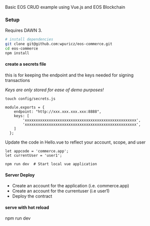 

Basic EOS CRUD example using Vue.js and EOS Blockchain

### Setup
Requires DAWN 3.

``` bash
# install dependencies
git clone git@github.com:wpuricz/eos-commerce.git
cd eos-commerce
npm install
```

#### create a secrets file
this is for keeping the endpoint and the keys needed for signing transactions

*Keys are only stored for ease of demo purposes!*

    touch config/secrets.js

```
module.exports = {
    endpoint: "http://xxx.xxx.xxx.xxx:8888",
    keys: [
        'xxxxxxxxxxxxxxxxxxxxxxxxxxxxxxxxxxxxxxxxxxxxxxxxxxx',
        'xxxxxxxxxxxxxxxxxxxxxxxxxxxxxxxxxxxxxxxxxxxxxxxxxxx',
    ]
  };
```

Update the code in Hello.vue to reflect your account, scope, and user

```
let appcode = 'commerce.app';
let currentUser = 'user1';
```

    npm run dev  # Start local vue application

#### Server Deploy

- Create an account for the application (i.e. commerce.app)
- Create an account for the currentuser (i.e user1)
- Deploy the contract


#### serve with hot reload
npm run dev


